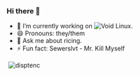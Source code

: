### Hi there 👋

<!--
- 🌱 I’m currently learning ...
- 👯 I’m looking to collaborate on ...
- 🤔 I’m looking for help with ...
- 💬 Ask me about ricing.
- 📫 How to reach me: 
-->

- 🔭 I’m currently working on ![Void Linux.](https://voidlinux.org)
- 😄 Pronouns: they/them
- 💬 Ask me about ricing.
- ⚡ Fun fact: Sewerslvt - Mr. Kill Myself


<p>&nbsp;<img align="center" src="https://github-readme-stats.vercel.app/api?username=disptenc&show_icons=true&locale=en" alt="disptenc" /></p>

